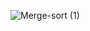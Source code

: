 ![Merge-sort (1)](https://user-images.githubusercontent.com/61474974/173192757-05e50a4e-5a6f-4ed2-b89e-5cd068b479d7.jpg)
